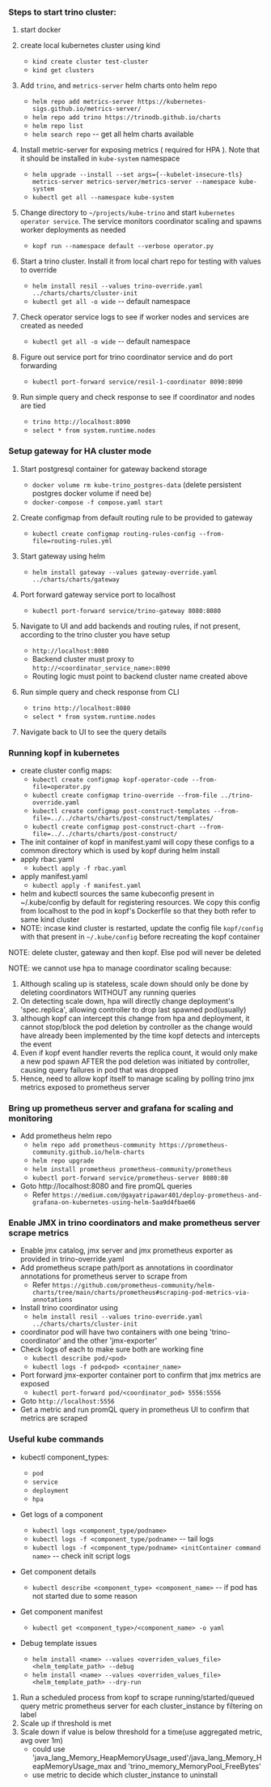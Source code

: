 ### Steps to start trino cluster:
1. start docker
2. create local kubernetes cluster using kind
    - `kind create cluster test-cluster`
    - `kind get clusters`
3. Add `trino`, and `metrics-server` helm charts onto helm repo
    - `helm repo add metrics-server https://kubernetes-sigs.github.io/metrics-server/`
    - `helm repo add trino https://trinodb.github.io/charts`
    - `helm repo list`
    - `helm search repo` -- get all helm charts available
   
4. Install metric-server for exposing metrics ( required for HPA ). Note that it should be installed in `kube-system` namespace
    - `helm upgrade --install --set args={--kubelet-insecure-tls} metrics-server metrics-server/metrics-server --namespace kube-system`
    - `kubectl get all --namespace kube-system`

5. Change directory to `~/projects/kube-trino` and start `kubernetes operator service`. The service monitors coordinator scaling and spawns worker deployments as needed
    - `kopf run --namespace default --verbose operator.py`

6. Start a trino cluster. Install it from local chart repo for testing with values to override
    - `helm install resil --values trino-override.yaml ../charts/charts/cluster-init`
    - `kubectl get all -o wide` -- default namespace

7. Check operator service logs to see if worker nodes and services are created as needed
    - `kubectl get all -o wide` -- default namespace 

6. Figure out service port for trino coordinator service and do port forwarding
    - `kubectl port-forward service/resil-1-coordinator 8090:8090`

7. Run simple query and check response to see if coordinator and nodes are tied
    - `trino http://localhost:8090`
    - `select * from system.runtime.nodes`


### Setup gateway for HA cluster mode
1. Start postgresql container for gateway backend storage
    - `docker volume rm kube-trino_postgres-data` (delete persistent postgres docker volume if need be)
    - `docker-compose -f compose.yaml start`
    

2. Create configmap from default routing rule to be provided to gateway
    - `kubectl create configmap routing-rules-config --from-file=routing-rules.yml`

3. Start gateway using helm
    - `helm install gateway --values gateway-override.yaml ../charts/charts/gateway`

4. Port forward gateway service port to localhost
    - `kubectl port-forward service/trino-gateway 8080:8080`

5. Navigate to UI and add backends and routing rules, if not present, according to the trino cluster you have setup
    - `http://localhost:8080`
    - Backend cluster must proxy to `http://<coordinator_service_name>:8090`
    - Routing logic must point to backend cluster name created above

6. Run simple query and check response from CLI
    - `trino http://localhost:8080`
    - `select * from system.runtime.nodes`

7. Navigate back to UI to see the query details


### Running kopf in kubernetes
- create cluster config maps:
  - `kubectl create configmap kopf-operator-code --from-file=operator.py`
  - `kubectl create configmap trino-override --from-file ../trino-override.yaml`
  - `kubectl create configmap post-construct-templates --from-file=../../charts/charts/post-construct/templates/`
  - `kubectl create configmap post-construct-chart --from-file=../../charts/charts/post-construct/`
- The init container of kopf in manifest.yaml will copy these configs to a common directory which is used by kopf during helm install
- apply rbac.yaml
  - `kubectl apply -f rbac.yaml`
- apply manifest.yaml
  - `kubectl apply -f manifest.yaml`
- helm and kubectl sources the same kubeconfig present in ~/.kube/config by default for registering resources. We copy this config from localhost
    to the pod in kopf's Dockerfile so that they both refer to same kind cluster
- NOTE: incase kind cluster is restarted, update the config file `kopf/config` with that present in `~/.kube/config` before recreating the kopf container

NOTE: delete cluster, gateway and then kopf. Else pod will never be deleted

NOTE: we cannot use hpa to manage coordinator scaling because:
1. Although scaling up is stateless, scale down should only be done by deleting coordinators WITHOUT any running queries
2. On detecting scale down, hpa will directly change deployment's 'spec.replica', allowing controller to drop last spawned pod(usually)
3. although kopf can intercept this change from hpa and deployment, it cannot stop/block the pod deletion by controller as the change would have already been implemented by the time kopf detects and intercepts the event
4. Even if kopf event handler reverts the replica count, it would only make a new pod spawn AFTER the pod deletion was initiated by controller, causing query failures in pod that was dropped
5. Hence, need to allow kopf itself to manage scaling by polling trino jmx metrics exposed to prometheus server


### Bring up prometheus server and grafana for scaling and monitoring
- Add prometheus helm repo
  - `helm repo add prometheus-community https://prometheus-community.github.io/helm-charts`
  - `helm repo upgrade`
  - `helm install prometheus prometheus-community/prometheus`
  - `kubectl port-forward service/prometheus-server 8080:80`
- Goto http://localhost:8080 and fire promQL queries
  - Refer `https://medium.com/@gayatripawar401/deploy-prometheus-and-grafana-on-kubernetes-using-helm-5aa9d4fbae66`


### Enable JMX in trino coordinators and make prometheus server scrape metrics 
- Enable jmx catalog, jmx server and jmx prometheus exporter as provided in trino-override.yaml
- Add prometheus scrape path/port as annotations in coordinator annotations for prometheus server to scrape from
  - Refer `https://github.com/prometheus-community/helm-charts/tree/main/charts/prometheus#scraping-pod-metrics-via-annotations`
- Install trino coordinator using
  - `helm install resil --values trino-override.yaml ../charts/charts/cluster-init`
- coordinator pod will have two containers with one being 'trino-coordinator' and the other 'jmx-exporter'
- Check logs of each to make sure both are working fine
  - `kubectl describe pod/<pod>`
  - `kubectl logs -f pod<pod> <container_name>`
- Port forward jmx-exporter container port to confirm that jmx metrics are exposed
  - `kubectl port-forward pod/<coordinator_pod> 5556:5556`
- Goto `http://localhost:5556`
- Get a metric and run promQL query in prometheus UI to confirm that metrics are scraped


### Useful kube commands
- kubectl component_types:
  - `pod`
  - `service`
  - `deployment`
  - `hpa`
  
- Get logs of a component
  - `kubectl logs <component_type/podname>`
  - `kubectl logs -f <component_type/podname>` -- tail logs
  - `kubectl logs -f <component_type/podname> <initContainer command name>` -- check init script logs
- Get component details
  - `kubectl describe <component_type> <component_name>` -- if pod has not started due to some reason
- Get component manifest
  - `kubectl get <component_type>/<component_name> -o yaml`
- Debug template issues
  - `helm install <name> --values <overriden_values_file> <helm_template_path> --debug`
  - `helm install <name> --values <overriden_values_file> <helm_template_path> --dry-run`
  


[//]: # (TODO)
1. Run a scheduled process from kopf to scrape running/started/queued query metric prometheus server for each cluster_instance by filtering on label
2. Scale up if threshold is met
3. Scale down if value is below threshold for a time(use aggregated metric, avg over 1m)
    - could use 'java_lang_Memory_HeapMemoryUsage_used'/java_lang_Memory_HeapMemoryUsage_max and 'trino_memory_MemoryPool_FreeBytes'
    - use metric to decide which cluster_instance to uninstall

